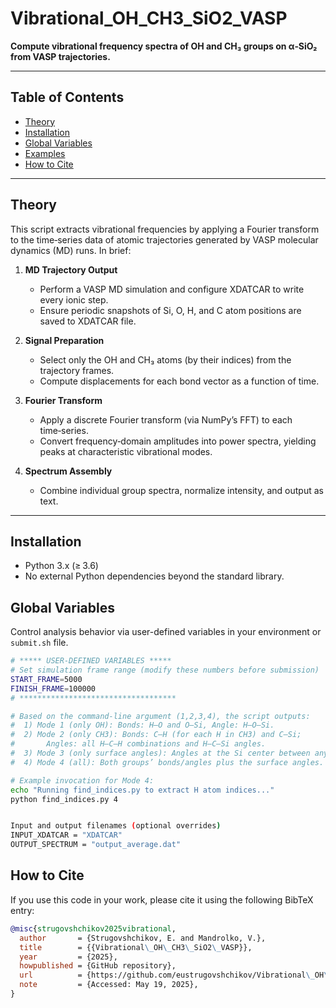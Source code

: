 # Vibrational_OH_CH3_SiO2_VASP

**Compute vibrational frequency spectra of OH and CH₃ groups on α‑SiO₂ from VASP trajectories.**

---

## Table of Contents

- [Theory](#theory)  
- [Installation](#installation)  
- [Global Variables](#global-variables)  
- [Examples](#examples)  
- [How to Cite](#how-to-cite)  

---

## Theory

This script extracts vibrational frequencies by applying a Fourier transform to the time‑series data of atomic trajectories generated by VASP molecular dynamics (MD) runs. In brief:

1. **MD Trajectory Output**  
   - Perform a VASP MD simulation and configure XDATCAR to write every ionic step.  
   - Ensure periodic snapshots of Si, O, H, and C atom positions are saved to XDATCAR file.

2. **Signal Preparation**  
   - Select only the OH and CH₃ atoms (by their indices) from the trajectory frames.  
   - Compute displacements for each bond vector as a function of time.

3. **Fourier Transform**  
   - Apply a discrete Fourier transform (via NumPy’s FFT) to each time‑series.  
   - Convert frequency‑domain amplitudes into power spectra, yielding peaks at characteristic vibrational modes.

4. **Spectrum Assembly**  
   - Combine individual group spectra, normalize intensity, and output as text.

---

## Installation
   - Python 3.x (≥ 3.6)  
   - No external Python dependencies beyond the standard library.

## Global Variables

Control analysis behavior via user-defined variables in your environment or `submit.sh` file.

```bash
# ***** USER-DEFINED VARIABLES *****
# Set simulation frame range (modify these numbers before submission)
START_FRAME=5000
FINISH_FRAME=100000
# ***********************************

# Based on the command-line argument (1,2,3,4), the script outputs:
#  1) Mode 1 (only OH): Bonds: H–O and O–Si, Angle: H–O–Si.
#  2) Mode 2 (only CH3): Bonds: C–H (for each H in CH3) and C–Si;
#       Angles: all H–C–H combinations and H–C–Si angles.
#  3) Mode 3 (only surface angles): Angles at the Si center between any two functional groups.
#  4) Mode 4 (all): Both groups’ bonds/angles plus the surface angles.

# Example invocation for Mode 4:
echo "Running find_indices.py to extract H atom indices..."
python find_indices.py 4


Input and output filenames (optional overrides)
INPUT_XDATCAR = "XDATCAR"
OUTPUT_SPECTRUM = "output_average.dat"

```

## How to Cite

If you use this code in your work, please cite it using the following BibTeX entry:

```bibtex
@misc{strugovshchikov2025vibrational,
  author       = {Strugovshchikov, E. and Mandrolko, V.},
  title        = {{Vibrational\_OH\_CH3\_SiO2\_VASP}},
  year         = {2025},
  howpublished = {GitHub repository},
  url          = {https://github.com/eustrugovshchikov/Vibrational\_OH\_CH3\_SiO2\_VASP},
  note         = {Accessed: May 19, 2025},
}
```

